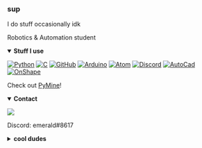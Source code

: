 ### sup
I do stuff occasionally idk

Robotics & Automation student

<details open>
<summary><b>Stuff I use</b></summary>
<p>
  
[![Python](https://img.shields.io/badge/Python-3776AB?style=for-the-badge&logo=python&logoColor=white)]()
[![C](https://img.shields.io/badge/C-A8B9CC?style=for-the-badge&logo=C&logoColor=white)]() 
[![GitHub](https://img.shields.io/badge/GitHub-181717?style=for-the-badge&logo=GitHub&logoColor=white)]()
[![Arduino](https://img.shields.io/badge/Arduino-00979D?styke=for-the-badge&logo=Arduino&logoColor=white)]()
[![Atom](https://img.shields.io/badge/Atom-66595C?style=for-the-badge&logo=Atom&logoColor=white)]()
[![Discord](https://img.shields.io/badge/Discord-7289DA?style=for-the-badge&logo=Discord&logoColor=white)]() 
[![AutoCad](https://img.shields.io/badge/AutoCad-0696D7?style=for-the-badge&logo=AutoDesk&logoColor=white)]()
[![OnShape](https://img.shields.io/badge/OnShape-DC0032?style=for-the-badge&logo=DPD&logoColor=white)]()

</p>
</details>

Check out [PyMine](https://github.com/py-mine)!

<details open>
<summary><b>Contact</b></summary>
<p>
<a href="mailto:gdemeralddragon@gmail.com" target="_blank">
  <img src="https://img.shields.io/badge/Email-D14836?style=for-the-badge&logo=Gmail&logoColor=white" />
</a>
  
Discord: emerald#8617

</p>
</details>
<details closed>

<summary><b>cool dudes</b></summary>

[![Shwayz](https://img.shields.io/badge/shwayz-1A86FD?style=for-the-badge&logo=Buddy&logoColor=white)](https://github.com/Sh-wayz)

[![Iapetus11](https://img.shields.io/badge/iapetus11-1A86FD?style=for-the-badge&logo=Buddy&logoColor=white)](https://github.com/Iapetus-11)

</details>
